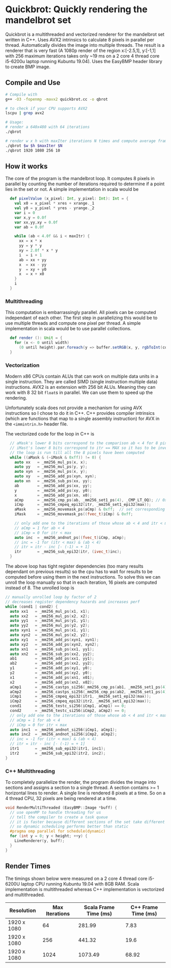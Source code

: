 # Quickbrot: Quickly rendering the mandelbrot set

Quickbrot is a multithreaded and vectorized renderer for the mandelbrot set written in C++. Uses AVX2 intrinsics to calculate 8 pixels in parallel per thread. Automatically divides the image into multiple threads. The result is a renderer that is very fast (A 1080p render of the region x:[-2.5,1], y:[-1,1] with 256 maximum iterations takes only ~19 ms on a 2 core 4 thread core i5-6200u laptop running Kubuntu 19.04). Uses the EasyBMP header library to create BMP image.
## Compile and Use
```bash
# Compile with 
g++ -O3 -fopenmp -mavx2 quickbrot.cc -o qbrot

# to check if your CPU supports AVX2
lscpu | grep avx2

# Usage:
# render a 640x480 with 64 iterations
./qbrot  

# render w x h with maxIter iterations N times and compute average frame time 
./qbrot $w $h $maxIter $N
./qbrot 1920 1080 256 10
```

## How it works
The core of the program is the mandelbrot loop. It computes 8 pixels in parallel by counting the number of iterations required to determine if a point lies in the set or not. A simple implementation in scala would be 

```scala
  def pixelValue (x_pixel: Int, y_pixel: Int): Int = {
    val x0 = x_pixel * xres + xrange._1
    val y0 = y_pixel * yres - yrange._2
    var i = 0
    var x,y = 0.0f
    var xx,yy,xy = 0.0f
    var ab = 0.0f

    while (ab < 4.0f && i < maxItr) {
      xx = x * x
      yy = y * y
      xy = 2.0f * x * y
      i  = i + 1
      ab = xx + yy
      x  = xx - yy
      y  = xy + y0
      x  = x + x0
    }
    i
  }
  ```
  ### Multithreading
  This computation is embarrassingly parallel. All pixels can be computed independant of each other. The first step in parallelizing this would be to use multiple threads and compute one pixel per thread. A simple implementation in scala would be to use parallel collections.

  ```scala 
    def render (): Unit = {
      for (x <- 0 until width)
        (0 until height).par.foreach(y => buffer.setRGB(x, y, rgbToInt(core.pixelColor(x, y))))
    }
  ```
  ### Vectorization
  Modern x86 CPUs contain ALUs that can work on multiple data units in a single instruction. They are called SIMD (single instruction multiple data) instructions. AVX2 is an extension with 256 bit ALUs. Meaning they can work with 8 32 bit `float`s  in parallel. We can use them to speed up the rendering. 
  
  Unfortunately scala does not provide a mechanism for using AVX instructions so I chose to do it in C++. C++ provides compiler intrinsics (which are functions that map to a single assembly instruction) for AVX in the `<immintrin.h>` header file.

  The vectorized code for the loop in C++ is 
  ```C++
    // aMask's lower 8 bits correspond to the comparison ab < 4 for 8 pixels
    // iMast's lower 8 bits correspond to itr == MAX so it has to be inverted
    // the loop is run till all the 8 pixels have been computed
    while ((aMask & (~iMask & 0xff)) != 0) {
      auto xx   = _mm256_mul_ps(x, x);
      auto yy   = _mm256_mul_ps(y, y);
      auto xyn  = _mm256_mul_ps(x, y);
      auto xy   = _mm256_add_ps(xyn, xyn);
      auto xn   = _mm256_sub_ps(xx, yy);
      ab        = _mm256_add_ps(xx, yy);
      y         = _mm256_add_ps(xy, y0);
      x         = _mm256_add_ps(xn, x0);
      aCmp      = _mm256_cmp_ps(ab, _mm256_set1_ps(4), _CMP_LT_OQ); // 0xffffffff for true 0 for false
      iCmp      = _mm256_cmpeq_epi32(itr, _mm256_set1_epi32(max));
      aMask     = _mm256_movemask_ps(aCmp) & 0xff;  // set corresponding bit in aMask if MSB is set
      iMask     = _mm256_movemask_ps((fvec_t)iCmp) & 0xff;

      // only add one to the iterations of those whose ab < 4 and itr < max
      // aCmp = 1 for ab < 4
      // iCmp = 0 for itr < max
      auto inc  = _mm256_andnot_ps((fvec_t)iCmp, aCmp);
      // inc = -1 for (itr < max) & (ab < 4)
      // itr = itr - inc [- (-1) = + 1]
      itr       = _mm256_sub_epi32(itr, (ivec_t)inc);
    }
  ```

  The above loop has tight register dependencies (too many results dependant on previous results) so the cpu has to wait for results to be computed before using them in the next instructions. To solve this we can unroll the loop manually so that in each iteration, 16 pixels are computed instead of 8. The unrolled loop is
  ```C++
  // manually unrolled loop by factor of 2
  // decreases register dependency hazards and increases perf
  while (cond1 | cond2) {
    auto xx1   = _mm256_mul_ps(x1, x1);
    auto xx2   = _mm256_mul_ps(x2, x2);
    auto yy1   = _mm256_mul_ps(y1, y1);
    auto yy2   = _mm256_mul_ps(y2, y2);
    auto xyn1  = _mm256_mul_ps(x1, y1);
    auto xyn2  = _mm256_mul_ps(x2, y2);
    auto xy1   = _mm256_add_ps(xyn1, xyn1);
    auto xy2   = _mm256_add_ps(xyn2, xyn2);
    auto xn1   = _mm256_sub_ps(xx1, yy1);
    auto xn2   = _mm256_sub_ps(xx2, yy2);
    ab1        = _mm256_add_ps(xx1, yy1);
    ab2        = _mm256_add_ps(xx2, yy2);
    y1         = _mm256_add_ps(xy1, y0);
    y2         = _mm256_add_ps(xy2, y0);
    x1         = _mm256_add_ps(xn1, x01);
    x2         = _mm256_add_ps(xn2, x02);
    aCmp1      = _mm256_castps_si256(_mm256_cmp_ps(ab1, _mm256_set1_ps(4), _CMP_LT_OQ));
    aCmp2      = _mm256_castps_si256(_mm256_cmp_ps(ab2, _mm256_set1_ps(4), _CMP_LT_OQ));
    iCmp1      = _mm256_cmpeq_epi32(itr1, _mm256_set1_epi32(max));
    iCmp2      = _mm256_cmpeq_epi32(itr2, _mm256_set1_epi32(max));
    cond1      = _mm256_testc_si256(iCmp1, aCmp1) == 0; 
    cond2      = _mm256_testc_si256(iCmp2, aCmp2) == 0;
    // only add one to the iterations of those whose ab < 4 and itr < max
    // aCmp = 1 for ab < 4
    // iCmp = 0 for itr < max
    auto inc1  = _mm256_andnot_si256(iCmp1, aCmp1);
    auto inc2  = _mm256_andnot_si256(iCmp2, aCmp2);
    // inc = -1 for (itr < max) & (ab < 4)
    // itr = itr - inc [- (-1) = + 1]
    itr1       = _mm256_sub_epi32(itr1, inc1);
    itr2       = _mm256_sub_epi32(itr2, inc2);
  }
  ```

  ### C++ Multithreading
  To completely parallelize the render, the program divides the image into sections and assigns a section to a single thread. A section contains >= 1 horizontal lines to render. A single line is rendered 8 pixels at a time. So on a 4 thread CPU, 32 pixels are being rendered at a time. 
  ```C++
  void RenderMultiThreaded (EasyBMP::Image *buff) {
    // use openMP to handle threading for us
    // tell the compiler to create a task queue
    // it is faster because different sections of the set take different time
    // so dynamic scheduling performs better than static
    #pragma omp parallel for schedule(dynamic)
    for (int y = 0; y < height; ++y) {
      LineRenderer(y, buff);
    }
  }
  ```

  ## Render Times
  The timings shown below were measured on a 2 core 4 thread core i5-6200U laptop CPU running Kubuntu 19.04 with 8GB RAM. Scala implementation is multithreaded whereas C++ implementation is vectorized and multithreaded.
  
  
|  Resolution 	| Max Iterations 	| Scala Frame Time  (ms) 	| C++ Frame Time (ms) 	|
|---------------|-----------------|-------------------------|-----------------------|
| 1920 x 1080 	|       64       	|         281.99         	|        7.83         	|
| 1920 x 1080 	|       256      	|         441.32         	|        19.6         	|
| 1920 x 1080 	|      1024      	|         1073.49        	|        68.92       	  |
